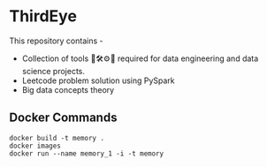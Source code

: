 # ThirdEye

This repository contains -
- Collection of tools 🔧🛠⚙🔎 required for data engineering and data science projects.
- Leetcode problem solution using PySpark
- Big data concepts theory

## Docker Commands
```
docker build -t memory .
docker images
docker run --name memory_1 -i -t memory
```
